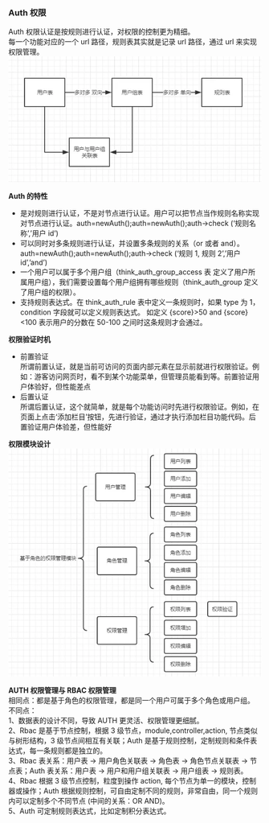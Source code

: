 
### Auth 权限
Auth 权限认证是按规则进行认证，对权限的控制更为精细。  
每一个功能对应的一个 url 路径，规则表其实就是记录 url 路径，通过 url 来实现权限管理。  
![Auth 权限管理](../../../others/static/images/auth-basic.webp)

**Auth 的特性**  

- 是对规则进行认证，不是对节点进行认证。用户可以把节点当作规则名称实现对节点进行认证。auth=newAuth();auth=newAuth();auth->check (‘规则名称’,’用户 id’)
- 可以同时对多条规则进行认证，并设置多条规则的关系（or 或者 and）。auth=newAuth();auth=newAuth();auth->check (‘规则 1, 规则 2’,’用户 id’,’and’)
- 一个用户可以属于多个用户组（think_auth_group_access 表 定义了用户所属用户组），我们需要设置每个用户组拥有哪些规则（think_auth_group 定义了用户组的权限）。
- 支持规则表达式。在 think_auth_rule 表中定义一条规则时，如果 type 为 1， condition 字段就可以定义规则表达式。 如定义 {score}>50 and {score}<100 表示用户的分数在 50-100 之间时这条规则才会通过。

**权限验证时机**  

- 前置验证  
所谓前置认证，就是当前可访问的页面内部元素在显示前就进行权限验证。例如：游客访问网页时，看不到某个功能菜单，但管理员能看到等。前置验证用户体验好，但性能差点
- 后置认证  
所谓后置认证，这个就简单，就是每个功能访问时先进行权限验证。例如，在页面上点击‘添加栏目’按钮，先进行验证，通过才执行添加栏目功能代码。后置验证用户体验差，但性能好

**权限模块设计**  
![Auth 权限模块](../../../others/static/images/auth-module.webp)   

**AUTH 权限管理与 RBAC 权限管理**  
相同点：都是基于角色的权限管理，都是同一个用户可属于多个角色或用户组。  
不同点：  
1、数据表的设计不同，导致 AUTH 更灵活、权限管理更细腻。  
2、Rbac 是基于节点控制，根据 3 级节点，module,controller,action, 节点类似与树形结构，3 级节点间相互有关联；Auth 是基于规则控制，定制规则和条件表达式，每一条规则都是独立的。  
3、Rbac 表关系：用户表 -> 用户角色关联表 -> 角色表 -> 角色节点关联表 -> 节点表；Auth 表关系：用户表 -> 用户和用户组关联表 -> 用户组表 -> 规则表。  
4、Rbac 根据 3 级节点控制，粒度到操作 action, 每个节点为单一的模块，控制器或操作；Auth 根据规则控制，可自由定制不同的规则，非常自由，同一个规则内可以定制多个不同节点 (中间的关系：OR AND)。  
5、Auth 可定制规则表达式，比如定制积分表达式。  


